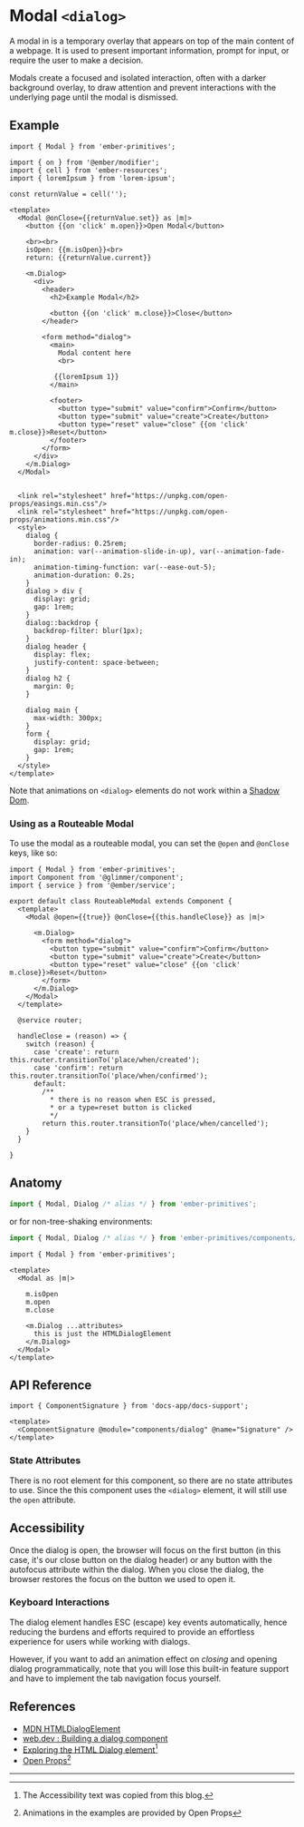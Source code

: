 # Modal `<dialog>`

A modal in is a temporary overlay that appears on top of the main content of a webpage. 
It is used to present important information, prompt for input, or require the user to make a decision. 

Modals create a focused and isolated interaction, often with a darker background overlay, to draw attention and prevent interactions with the underlying page until the modal is dismissed. 

## Example

<div class="featured-demo">

```gjs live preview no-shadow
import { Modal } from 'ember-primitives';

import { on } from '@ember/modifier';
import { cell } from 'ember-resources';
import { loremIpsum } from 'lorem-ipsum';

const returnValue = cell('');

<template>
  <Modal @onClose={{returnValue.set}} as |m|>
    <button {{on 'click' m.open}}>Open Modal</button>

    <br><br>
    isOpen: {{m.isOpen}}<br>
    return: {{returnValue.current}}

    <m.Dialog>
      <div>
        <header>
          <h2>Example Modal</h2>

          <button {{on 'click' m.close}}>Close</button>
        </header>

        <form method="dialog">
          <main>
            Modal content here
            <br>

           {{loremIpsum 1}}
          </main>

          <footer>
            <button type="submit" value="confirm">Confirm</button>
            <button type="submit" value="create">Create</button>
            <button type="reset" value="close" {{on 'click' m.close}}>Reset</button>
          </footer>
        </form>
      </div>
    </m.Dialog>
  </Modal>


  <link rel="stylesheet" href="https://unpkg.com/open-props/easings.min.css"/>
  <link rel="stylesheet" href="https://unpkg.com/open-props/animations.min.css"/>
  <style>
    dialog {
      border-radius: 0.25rem;
      animation: var(--animation-slide-in-up), var(--animation-fade-in);
      animation-timing-function: var(--ease-out-5);
      animation-duration: 0.2s;
    }
    dialog > div {
      display: grid;
      gap: 1rem;
    }
    dialog::backdrop {
      backdrop-filter: blur(1px);
    }
    dialog header { 
      display: flex;
      justify-content: space-between;
    }
    dialog h2 {
      margin: 0;
    }

    dialog main {
      max-width: 300px;
    }
    form {
      display: grid;
      gap: 1rem; 
    }
  </style>
</template>
```

</div>

Note that animations on `<dialog>` elements do not work within a [Shadow Dom](https://developer.mozilla.org/en-US/docs/Web/API/Web_components/Using_shadow_DOM).

### Using as a Routeable Modal

To use the modal as a routeable modal, you can set the `@open` and `@onClose` keys, like so:
```gjs
import { Modal } from 'ember-primitives';
import Component from '@glimmer/component';
import { service } from '@ember/service';

export default class RouteableModal extends Component {
  <template>
    <Modal @open={{true}} @onClose={{this.handleClose}} as |m|>

      <m.Dialog>
        <form method="dialog">
          <button type="submit" value="confirm">Confirm</button>
          <button type="submit" value="create">Create</button>
          <button type="reset" value="close" {{on 'click' m.close}}>Reset</button>
        </form>
      </m.Dialog>
    </Modal>
  </template>

  @service router;

  handleClose = (reason) => {
    switch (reason) {
      case 'create': return this.router.transitionTo('place/when/created');
      case 'confirm': return this.router.transitionTo('place/when/confirmed');
      default:
        /**
          * there is no reason when ESC is pressed, 
          * or a type=reset button is clicked
          */
        return this.router.transitionTo('place/when/cancelled');
    }
  }

}
```

## Anatomy

```js 
import { Modal, Dialog /* alias */ } from 'ember-primitives';
```

or for non-tree-shaking environments:
```js 
import { Modal, Dialog /* alias */ } from 'ember-primitives/components/dialog';
```


```gjs 
import { Modal } from 'ember-primitives';

<template>
  <Modal as |m|>

    m.isOpen
    m.open
    m.close

    <m.Dialog ...attributes>
      this is just the HTMLDialogElement
    </m.Dialog>
  </Modal>
</template>
```

## API Reference

```gjs live no-shadow
import { ComponentSignature } from 'docs-app/docs-support';

<template>
  <ComponentSignature @module="components/dialog" @name="Signature" />
</template>
```

### State Attributes

There is no root element for this component, so there are no state attributes to use.
Since the this component uses the `<dialog>` element, it will still use the `open` attribute.

## Accessibility

Once the dialog is open, the browser will focus on the first button (in this case, it's our close button on the dialog header) or any button with the autofocus attribute within the dialog. When you close the dialog, the browser restores the focus on the button we used to open it.

### Keyboard Interactions

The dialog element handles ESC (escape) key events automatically, hence reducing the burdens and efforts required to provide an effortless experience for users while working with dialogs.

However, if you want to add an animation effect on _closing_ and opening dialog programmatically, note that you will lose this built-in feature support and have to implement the tab navigation focus yourself.


## References

- [MDN HTMLDialogElement](https://developer.mozilla.org/en-US/docs/Web/HTML/Element/dialog)
- [web.dev : Building a dialog component](https://web.dev/building-a-dialog-component/)
- [Exploring the HTML Dialog element](https://mayashavin.com/articles/build-a-dialog-with-dialog-element)[^a11y]
- [Open Props](https://open-props.style)[^animations]

<hr>

[^a11y]: The Accessibility text was copied from this blog. 
[^animations]: Animations in the examples are provided by Open Props 
